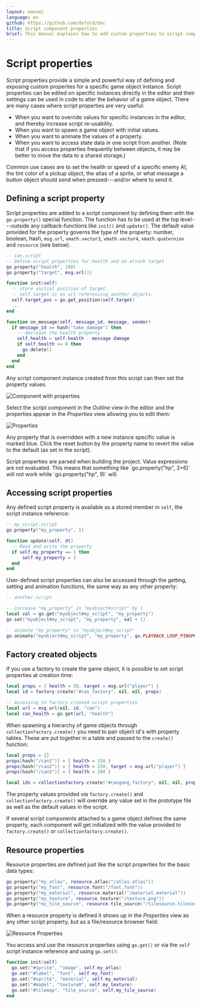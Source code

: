 ```yaml
---
layout: manual
language: en
github: https://github.com/defold/doc
title: Script component properties
brief: This manual explains how to add custom properties to script components and access them from the editor and runtime scripts.
---
```


# Script properties

Script properties provide a simple and powerful way of defining and exposing custom properties for a specific game object instance. Script properties can be edited on specific instances directly in the editor and their settings can be used in code to alter the behavior of a game object. There are many cases where script properties are very useful:

* When you want to override values for specific instances in the editor, and thereby increase script re-usability.
* When you want to spawn a game object with initial values.
* When you want to animate the values of a property.
* When you want to access state data in one script from another. (Note that if you access properties frequently between objects, it may be better to move the data to a shared storage.)

Common use cases are to set the health or speed of a specific enemy AI, the tint color of a pickup object, the atlas of a sprite, or what message a button object should send when pressed---and/or where to send it.

## Defining a script property

Script properties are added to a script component by defining them with the `go.property()` special function. The function has to be used at the top level---outside any callback-functions like `init()` and `update()`. The default value provided for the property governs the type of the property: number, boolean, hash, `msg.url`, `vmath.vector3`, `vmath.vector4`, `vmath.quaternion` and `resource` (see below).

```lua
-- can.script
-- Define script properties for health and an attack target
go.property("health", 100)
go.property("target", msg.url())

function init(self)
  -- store initial position of target.
  -- self.target is an url referencing another objects.
  self.target_pos = go.get_position(self.target)
  ...
end

function on_message(self, message_id, message, sender)
  if message_id == hash("take_damage") then
    -- decrease the health property
    self.health = self.health - message.damage
    if self.health <= 0 then
      go.delete()
    end
  end
end
```

Any script component instance created from this script can then set the property values.

![Component with properties](../images/script-properties/component.png)

 Select the script component in the *Outline* view in the editor and the properties appear in the *Properties* view allowing you to edit them:

![Properties](../images/script-properties/properties.png)

Any property that is overridden with a new instance specific value is marked blue. Click the reset button by the property name to revert the value to the default (as set in the script).


<div class='important' markdown='1'>
Script properties are parsed when building the project. Value expressions are not evaluated. This means that something like `go.property("hp", 3+6)` will not work while `go.property("hp", 9)` will.
</div>

## Accessing script properties

Any defined script property is available as a stored member in `self`, the script instance reference:

```lua
-- my_script.script
go.property("my_property", 1)

function update(self, dt)
  -- Read and write the property
  if self.my_property == 1 then
      self.my_property = 3
  end
end
```

User-defined script properties can also be accessed through the getting, setting and animation functions, the same way as any other property:

```lua
-- another.script

-- increase "my_property" in "myobject#script" by 1
local val = go.get("myobject#my_script", "my_property")
go.set("myobject#my_script", "my_property", val + 1)

-- animate "my_property" in "myobject#my_script"
go.animate("myobject#my_script", "my_property", go.PLAYBACK_LOOP_PINGPONG, 100, go.EASING_LINEAR, 2.0)
```

## Factory created objects

If you use a factory to create the game object, it is possible to set script properties at creation time:

```lua
local props = { health = 50, target = msg.url("player") }
local id = factory.create("#can_factory", nil, nil, props)

-- Accessing to factory created script properties
local url = msg.url(nil, id, "can")
local can_health = go.get(url, "health")
```

When spawning a hierarchy of game objects through `collectionfactory.create()` you need to pair object id's with property tables. These are put together in a table and passed to the `create()` function:

```lua
local props = {}
props[hash("/can1")] = { health = 150 }
props[hash("/can2")] = { health = 250, target = msg.url("player") }
props[hash("/can3")] = { health = 200 }

local ids = collectionfactory.create("#cangang_factory", nil, nil, props)
```

The property values provided via `factory.create()` and `collectionfactory.create()` will override any value set in the prototype file as well as the default values in the script.

If several script components attached to a game object defines the same property, each component will get initialized with the value provided to `factory.create()` or `collectionfactory.create()`.


## Resource properties

Resource properties are defined just like the script properties for the basic data types:

```lua
go.property("my_atlas", resource.atlas("/atlas.atlas"))
go.property("my_font", resource.font("/font.font"))
go.property("my_material", resource.material("/material.material"))
go.property("my_texture", resource.texture("/texture.png"))
go.property("my_tile_source", resource.tile_source("/tilesource.tilesource"))
```

When a resource property is defined it shows up in the *Properties* view as any other script property, but as a file/resource browser field:

![Resource Properties](../images/script-properties/resource-properties.png)

You access and use the resource properties using `go.get()` or via the `self` script instance reference and using `go.set()`:

```lua
function init(self)
  go.set("#sprite", "image", self.my_atlas)
  go.set("#label", "font", self.my_font)
  go.set("#sprite", "material", self.my_material)
  go.set("#model", "texture0", self.my_texture)
  go.set("#tilemap", "tile_source", self.my_tile_source)
end
```
